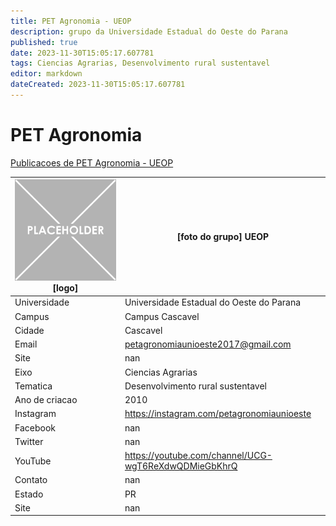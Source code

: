 ```yaml
---
title: PET Agronomia - UEOP
description: grupo da Universidade Estadual do Oeste do Parana
published: true
date: 2023-11-30T15:05:17.607781
tags: Ciencias Agrarias, Desenvolvimento rural sustentavel
editor: markdown
dateCreated: 2023-11-30T15:05:17.607781
---
```


# PET Agronomia

[Publicacoes de PET Agronomia - UEOP](/atividade/244PETAgronomiaUEOP/feed)

| ![placeholder.png](/placeholder.png) [logo] | [foto do grupo] UEOP         |
| ------------------------------------------- | ------------------------------------------------- |
| Universidade                                | Universidade Estadual do Oeste do Parana      |
| Campus                                      | Campus Cascavel            |
| Cidade                                      | Cascavel             |
| Email                                       | petagronomiaunioeste2017@gmail.com             |
| Site                                        | nan              |
| Eixo                                        | Ciencias Agrarias              |
| Tematica                                    | Desenvolvimento rural sustentavel          |
| Ano de criacao                              | 2010        |
| Instagram                                   | https://instagram.com/petagronomiaunioeste         |
| Facebook                                    | nan          |
| Twitter                                     | nan           |
| YouTube                                     | https://youtube.com/channel/UCG-wgT6ReXdwQDMieGbKhrQ           |
| Contato                                     | nan         |
| Estado                                      |  PR            |
| Site                                        | nan |
